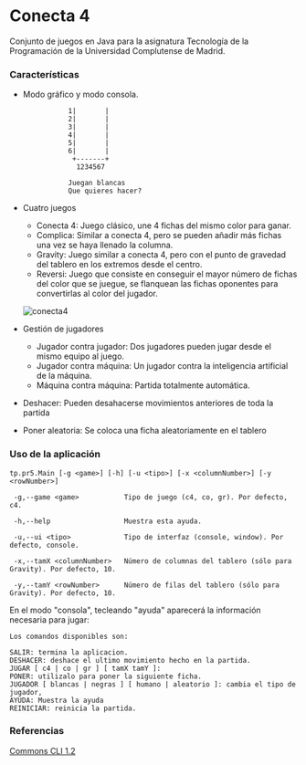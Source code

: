 # Conecta 4

Conjunto de juegos en Java para la asignatura Tecnología de la Programación de la Universidad Complutense de Madrid.

### Características

 - Modo gráfico y modo consola.

                  
                  1|       |
                  2|       |
                  3|       |
                  4|       |
                  5|       |
                  6|       |
                   +-------+
                    1234567

                  Juegan blancas
                  Que quieres hacer? 
                 

 - Cuatro juegos
   - Conecta 4: Juego clásico, une 4 fichas del mismo color para ganar.
   - Complica: Similar a conecta 4, pero se pueden añadir más fichas una vez se haya llenado la columna.
   - Gravity: Juego similar a conecta 4, pero con el punto de gravedad del tablero en los extremos desde el centro.
   - Reversi: Juego que consiste en conseguir el mayor número de fichas del color que se juegue, se flanquean las fichas oponentes para convertirlas al color del jugador.
   
   ![](https://i.imgur.com/yPYU7mF.png "conecta4")
 - Gestión de jugadores
   - Jugador contra jugador: Dos jugadores pueden jugar desde el mismo equipo al juego.
   - Jugador contra máquina: Un jugador contra la inteligencia artificial de la máquina.
   - Máquina contra máquina: Partida totalmente automática.
 - Deshacer: Pueden desahacerse movimientos anteriores de toda la partida
 - Poner aleatoria: Se coloca una ficha aleatoriamente en el tablero

### Uso de la aplicación

```
tp.pr5.Main [-g <game>] [-h] [-u <tipo>] [-x <columnNumber>] [-y <rowNumber>]
 
 -g,--game <game>           Tipo de juego (c4, co, gr). Por defecto, c4.
 
 -h,--help                  Muestra esta ayuda.
 
 -u,--ui <tipo>             Tipo de interfaz (console, window). Por defecto, console.
 
 -x,--tamX <columnNumber>   Número de columnas del tablero (sólo para Gravity). Por defecto, 10.
 
 -y,--tamY <rowNumber>      Número de filas del tablero (sólo para Gravity). Por defecto, 10.
 ```
 
 En el modo "consola", tecleando "ayuda" aparecerá la información necesaria para jugar:
```
Los comandos disponibles son:

SALIR: termina la aplicacion.
DESHACER: deshace el ultimo movimiento hecho en la partida.
JUGAR [ c4 | co | gr ] [ tamX tamY ]:
PONER: utilizalo para poner la siguiente ficha.
JUGADOR [ blancas | negras ] [ humano | aleatorio ]: cambia el tipo de jugador,
AYUDA: Muestra la ayuda
REINICIAR: reinicia la partida.
```
### Referencias
[Commons CLI 1.2](https://commons.apache.org/proper/commons-cli/)
